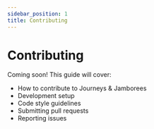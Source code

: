 ```yaml
---
sidebar_position: 1
title: Contributing
---
```


# Contributing

Coming soon! This guide will cover:

- How to contribute to Journeys & Jamborees
- Development setup
- Code style guidelines
- Submitting pull requests
- Reporting issues